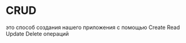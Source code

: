 # CRUD
это способ создания нашего приложения с помощью Create Read Update Delete операций                                                         